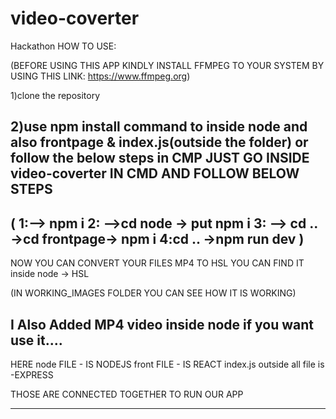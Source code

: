 # video-coverter
Hackathon
HOW TO USE:

(BEFORE USING THIS APP KINDLY INSTALL FFMPEG TO YOUR SYSTEM BY USING THIS LINK: https://www.ffmpeg.org)


1)clone the repository

2)use npm install command to inside node and also frontpage &  index.js(outside the folder)
or follow the below steps in CMP
JUST GO INSIDE video-coverter IN CMD AND FOLLOW BELOW STEPS
----------------------------------------------------------------------------
(
1:--> npm i
2: -->cd node -> put npm i
3: --> cd .. ->cd frontpage-> npm i 
4:cd .. ->npm run dev
)
----------------------------------------------------------------------------
NOW YOU CAN CONVERT YOUR FILES MP4 TO HSL YOU CAN FIND IT inside node -> HSL

(IN WORKING_IMAGES FOLDER YOU CAN SEE HOW IT IS WORKING)

I Also Added MP4 video inside node if you want use it....
-----------------------------------------------------------------------------
HERE
node FILE - IS NODEJS
front FILE - IS REACT
index.js outside all file is -EXPRESS

THOSE ARE CONNECTED TOGETHER TO RUN OUR APP

-------------------------------------------------------------------------------


